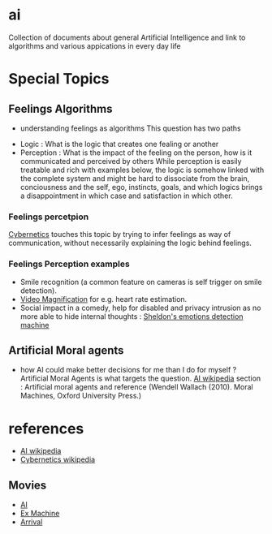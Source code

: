 # ai
Collection of documents about general Artificial Intelligence and link to algorithms and various appications in every day life

# Special Topics
## Feelings Algorithms
* understanding feelings as algorithms
This question has two paths
- Logic : What is the logic that creates one fealing or another
- Perception : What is the impact of the feeling on the person, how is it communicated and perceived by others
While perception is easily treatable and rich with examples below, the logic is somehow linked with the complete system and might be hard to dissociate from the brain, conciousness and the self, ego, instincts, goals, and which logics brings a disappointment in which case and satisfaction in which other.
### Feelings percetpion
[Cybernetics](https://en.wikipedia.org/wiki/Cybernetics) touches this topic by trying to infer feelings as way of communication, without necessarily explaining the logic behind feelings. 
### Feelings Perception examples
* Smile recognition (a common feature on cameras is self trigger on smile detection).
* [Video Magnification](http://people.csail.mit.edu/mrub/vidmag/) for e.g. heart rate estimation.
* Social impact in a comedy, help for disabled and privacy intrusion as no more able to hide internal thoughts : [Sheldon's emotions detection machine](https://www.youtube.com/watch?v=TfNnpsYATbQ)

## Artificial Moral agents
* how AI could make better decisions for me than I do for myself ?
Artificial Moral Agents is what targets the question. [AI wikipedia](https://en.wikipedia.org/wiki/Artificial_intelligence) section : Artificial moral agents and reference (Wendell Wallach (2010). Moral Machines, Oxford University Press.)

# references
* [AI wikipedia](https://en.wikipedia.org/wiki/Artificial_intelligence)
* [Cybernetics wikipedia](https://en.wikipedia.org/wiki/Cybernetics)
## Movies
* [AI](http://www.imdb.com/title/tt0212720/)
* [Ex Machine](http://www.imdb.com/title/tt0470752/)
* [Arrival](http://www.imdb.com/title/tt2543164/?ref_=tt_rec_tti)
